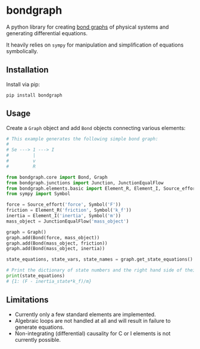 # bondgraph
A python library for creating [bond graphs](https://en.wikipedia.org/wiki/Bond_graph) of 
physical systems and generating differential equations.

It heavily relies on `sympy` for manipulation and simplification of equations symbolically.

## Installation
Install via pip:
```
pip install bondgraph
```

## Usage
Create a `Graph` object and add `Bond` objects connecting various elements:
```python
# This example generates the following simple bond graph:
#
# Se ---> 1 ---> I
#         |
#         v
#         R

from bondgraph.core import Bond, Graph
from bondgraph.junctions import Junction, JunctionEqualFlow
from bondgraph.elements.basic import Element_R, Element_I, Source_effort
from sympy import Symbol

force = Source_effort('force', Symbol('F'))
friction = Element_R('friction', Symbol('k_f'))
inertia = Element_I('inertia', Symbol('m'))
mass_object = JunctionEqualFlow('mass_object')

graph = Graph()
graph.add(Bond(force, mass_object))
graph.add(Bond(mass_object, friction))
graph.add(Bond(mass_object, inertia))

state_equations, state_vars, state_names = graph.get_state_equations()

# Print the dictionary of state numbers and the right hand side of their state equations: 
print(state_equations)
# {1: (F - inertia_state*k_f)/m}
```

## Limitations
- Currently only a few standard elements are implemented.
- Algebraic loops are not handled at all and will result in failure to generate equations.
- Non-integrating (differential) causality for C or I elements is not currently possible.

